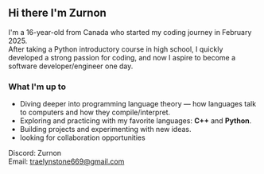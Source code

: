 ## Hi there I'm Zurnon  

I'm a 16-year-old from Canada who started my coding journey in February 2025.  
After taking a Python introductory course in high school, I quickly developed a strong passion for coding, and now I aspire to become a software developer/engineer one day.  

### What I'm up to
- Diving deeper into programming language theory — how languages talk to computers and how they compile/interpret.  
- Exploring and practicing with my favorite languages: **C++** and **Python**.  
- Building projects and experimenting with new ideas.  
- looking for collaboration opportunities

Discord: Zurnon          
Email: traelynstone669@gmail.com
